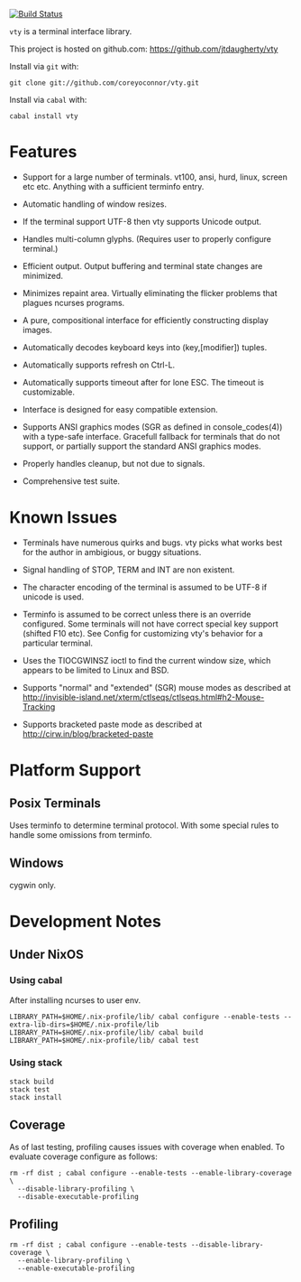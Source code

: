 [![Build Status](https://travis-ci.org/jtdaugherty/vty.png)](https://travis-ci.org/jtdaugherty/vty)

`vty` is a terminal interface library.

This project is hosted on github.com: https://github.com/jtdaugherty/vty

Install via `git` with:

```
git clone git://github.com/coreyoconnor/vty.git
```

Install via `cabal` with:

```
cabal install vty
```

# Features

* Support for a large number of terminals. vt100, ansi, hurd, linux, screen etc
  etc. Anything with a sufficient terminfo entry.

* Automatic handling of window resizes.

* If the terminal support UTF-8 then vty supports Unicode output.

* Handles multi-column glyphs. (Requires user to properly configure terminal.)

* Efficient output. Output buffering and terminal state changes are minimized.

* Minimizes repaint area. Virtually eliminating the flicker problems that
  plagues ncurses programs.

* A pure, compositional interface for efficiently constructing display images.

* Automatically decodes keyboard keys into (key,[modifier]) tuples.

* Automatically supports refresh on Ctrl-L.

* Automatically supports timeout after for lone ESC. The timeout is
  customizable.

* Interface is designed for easy compatible extension.

* Supports ANSI graphics modes (SGR as defined in console_codes(4)) with a
  type-safe interface. Gracefull fallback for terminals that do not support, or
  partially support the standard ANSI graphics modes.

* Properly handles cleanup, but not due to signals.

* Comprehensive test suite.

# Known Issues

* Terminals have numerous quirks and bugs. vty picks what works best for the
  author in ambigious, or buggy situations.

* Signal handling of STOP, TERM and INT are non existent.

* The character encoding of the terminal is assumed to be UTF-8 if
  unicode is used.

* Terminfo is assumed to be correct unless there is an override configured.
  Some terminals will not have correct special key support (shifted F10 etc).
  See Config for customizing vty's behavior for a particular terminal.

* Uses the TIOCGWINSZ ioctl to find the current window size, which appears to be
  limited to Linux and BSD.

* Supports "normal" and "extended" (SGR) mouse modes as described at
  http://invisible-island.net/xterm/ctlseqs/ctlseqs.html#h2-Mouse-Tracking

* Supports bracketed paste mode as described at
  http://cirw.in/blog/bracketed-paste

# Platform Support

## Posix Terminals

Uses terminfo to determine terminal protocol. With some special rules to handle
some omissions from terminfo.

## Windows

cygwin only.

# Development Notes

## Under NixOS

### Using cabal

After installing ncurses to user env.

~~~
LIBRARY_PATH=$HOME/.nix-profile/lib/ cabal configure --enable-tests --extra-lib-dirs=$HOME/.nix-profile/lib
LIBRARY_PATH=$HOME/.nix-profile/lib/ cabal build
LIBRARY_PATH=$HOME/.nix-profile/lib/ cabal test
~~~

### Using stack

~~~
stack build
stack test
stack install
~~~

## Coverage

As of last testing, profiling causes issues with coverage when enabled. To
evaluate coverage configure as follows:

~~~
rm -rf dist ; cabal configure --enable-tests --enable-library-coverage \
  --disable-library-profiling \
  --disable-executable-profiling
~~~

## Profiling


~~~
rm -rf dist ; cabal configure --enable-tests --disable-library-coverage \
  --enable-library-profiling \
  --enable-executable-profiling
~~~
